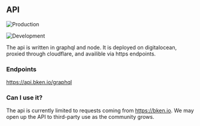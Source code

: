 ## API

![Production](https://github.com/bken-io/api/workflows/Deploy/badge.svg?branch=master)

![Development](https://github.com/bken-io/api/workflows/Deploy/badge.svg?branch=dev)

The api is written in graphql and node. It is deployed on digitalocean, proxied through cloudflare, and availible via https endpoints.

### Endpoints

https://api.bken.io/graphql


### Can I use it?

The api is currently limited to requests coming from https://bken.io. We may open up the API to third-party use as the community grows.